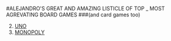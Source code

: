 #ALEJANDRO'S GREAT AND AMAZING LISTICLE OF TOP _ MOST AGREVATING BOARD GAMES
###(and card games too)

2. [UNO](https://www.google.com/url?sa=t&source=web&rct=j&opi=89978449&url=https://letsplayuno.com/&ved=2ahUKEwiby8b0mJaIAxVLGVkFHakeLi8QFnoECBQQAQ&usg=AOvVaw0zgTPrfBj_A7YRtCgIyif7)
1. [MONOPOLY](https://www.google.com/url?sa=i&source=web&cd=&ved=0CGcQj_IEahcKEwiQwcfgmJaIAxUAAAAAHQAAAAAQBQ&url=https%3A%2F%2Fwww.amazon.com%2FMonopoly-Family-Board-Players-Tokens%2Fdp%2FB0B5HLZ8T4%3Fsource%3Dps-sl-shoppingads-lpcontext%26ref_%3Dfplfs%26psc%3D1%26smid%3DATVPDKIKX0DER&psig=AOvVaw2uBT5YofhupcjGKQg5nALZ&ust=1724883188298157&opi=89978449)
